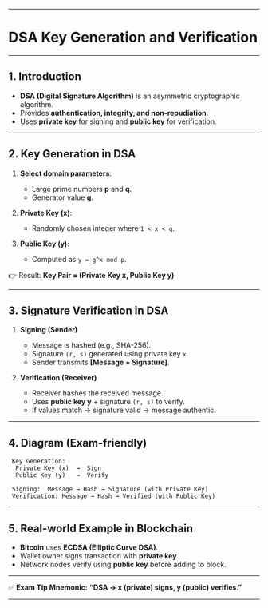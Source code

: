 

---

# **DSA Key Generation and Verification**

---

## **1. Introduction**

* **DSA (Digital Signature Algorithm)** is an asymmetric cryptographic algorithm.
* Provides **authentication, integrity, and non-repudiation**.
* Uses **private key** for signing and **public key** for verification.

---

## **2. Key Generation in DSA**

1. **Select domain parameters**:

   * Large prime numbers **p** and **q**.
   * Generator value **g**.

2. **Private Key (x)**:

   * Randomly chosen integer where `1 < x < q`.

3. **Public Key (y)**:

   * Computed as `y = g^x mod p`.

👉 Result: **Key Pair = (Private Key x, Public Key y)**

---

## **3. Signature Verification in DSA**

1. **Signing (Sender)**

   * Message is hashed (e.g., SHA-256).
   * Signature `(r, s)` generated using private key `x`.
   * Sender transmits **\[Message + Signature]**.

2. **Verification (Receiver)**

   * Receiver hashes the received message.
   * Uses **public key y** + signature `(r, s)` to verify.
   * If values match → signature valid → message authentic.

---

## **4. Diagram (Exam-friendly)**

```
 Key Generation:
  Private Key (x)  →  Sign
  Public Key (y)   →  Verify

 Signing:  Message → Hash → Signature (with Private Key)
 Verification: Message → Hash → Verified (with Public Key)
```

---

## **5. Real-world Example in Blockchain**

* **Bitcoin** uses **ECDSA (Elliptic Curve DSA)**.
* Wallet owner signs transaction with **private key**.
* Network nodes verify using **public key** before adding to block.

---

✅ **Exam Tip Mnemonic:**
**“DSA → x (private) signs, y (public) verifies.”**

---


